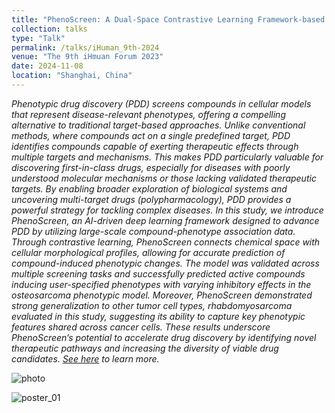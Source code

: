 ```yaml
---
title: "PhenoScreen: A Dual-Space Contrastive Learning Framework-based Phenotypic Screening Method by Linking Chemical Perturbations to Cellular Morphology"
collection: talks
type: "Talk"
permalink: /talks/iHuman_9th-2024
venue: "The 9th iHmuan Forum 2023"
date: 2024-11-08
location: "Shanghai, China"
---
```


_Phenotypic drug discovery (PDD) screens compounds in cellular models that represent disease-relevant phenotypes, offering a compelling alternative to traditional target-based approaches. Unlike conventional methods, where compounds act on a single predefined target, PDD identifies compounds capable of exerting therapeutic effects through multiple targets and mechanisms. This makes PDD particularly valuable for discovering first-in-class drugs, especially for diseases with poorly understood molecular mechanisms or those lacking validated therapeutic targets. By enabling broader exploration of biological systems and uncovering multi-target drugs (polypharmacology), PDD provides a powerful strategy for tackling complex diseases. In this study, we introduce PhenoScreen, an AI-driven deep learning framework designed to advance PDD by utilizing large-scale compound-phenotype association data. Through contrastive learning, PhenoScreen connects chemical space with cellular morphological profiles, allowing for accurate prediction of compound-induced phenotypic changes. The model was validated across multiple screening tasks and successfully predicted active compounds inducing user-specified phenotypes with varying inhibitory effects in the osteosarcoma phenotypic model. Moreover, PhenoScreen demonstrated strong generalization to other tumor cell types, rhabdomyosarcoma evaluated in this study, suggesting its ability to capture key phenotypic features shared across cancer cells. These results underscore PhenoScreen’s potential to accelerate drug discovery by identifying novel therapeutic pathways and increasing the diversity of viable drug candidates. [See here](https://book.yunzhan365.com/ydxok/wmvq/mobile/index.html) to learn more._     

![photo](https://github.com/user-attachments/assets/3304e200-28fa-4673-b9ab-41c42c30c61d)

![poster_01](https://github.com/user-attachments/assets/bf198999-f428-4979-ad60-4692b9419e98)


